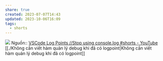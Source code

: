 ```yaml
---
share: true
created: 2023-07-07T14:43
updated: 2023-10-06T16:09
tags:
  - shorts
---
```


![](https://code.visualstudio.com/assets/docs/editor/debugging/log-points.gif) 
Nguồn:: [VSCode Log Points //Stop using console.log #shorts - YouTube](https://youtube.com/shorts/7g7ftm2v71Y?feature=share)
[[./Không cần viết hàm quản lý debug khi đã có logpoint|Không cần viết hàm quản lý debug khi đã có logpoint]]
